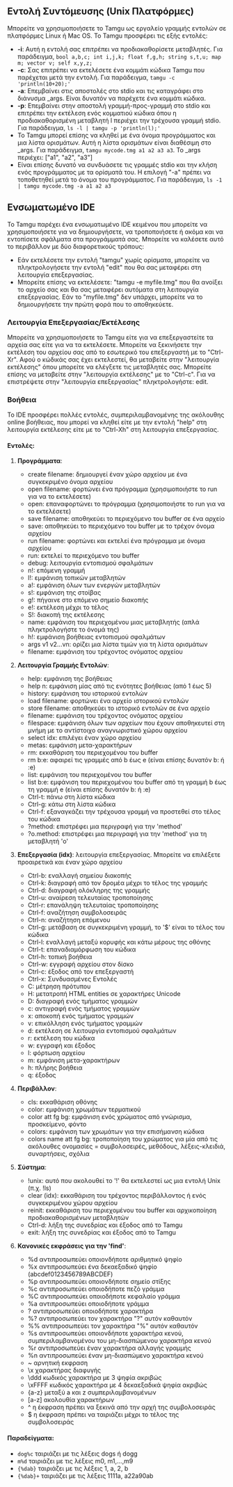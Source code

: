 ## Εντολή Συντόμευσης (Unix Πλατφόρμες)

Μπορείτε να χρησιμοποιήσετε το Tamgu ως εργαλείο γραμμής εντολών σε πλατφόρμες Linux ή Mac OS. Το Tamgu προσφέρει τις εξής εντολές:

- **-i**: Αυτή η εντολή σας επιτρέπει να προδιακαθορίσετε μεταβλητές. Για παράδειγμα, `bool a,b,c; int i,j,k; float f,g,h; string s,t,u; map m; vector v; self x,y,z;`
- **-c**: Σας επιτρέπει να εκτελέσετε ένα κομμάτι κώδικα Tamgu που παρέχεται μετά την εντολή. Για παράδειγμα, `tamgu -c 'println(10+20);'`
- **-a**: Επεμβαίνει στις αποστολές στο stdio και τις καταγράφει στο διάνυσμα _args. Είναι δυνατόν να παρέχετε ένα κομμάτι κώδικα.
- **-p**: Επεμβαίνει στην αποστολή γραμμή-προς-γραμμή στο stdio και επιτρέπει την εκτέλεση ενός κομματιού κώδικα όπου η προδιακαθορισμένη μεταβλητή l περιέχει την τρέχουσα γραμμή stdio. Για παράδειγμα, `ls -l | tamgu -p 'println(l);'`
- Το Tamgu μπορεί επίσης να κληθεί με ένα όνομα προγράμματος και μια λίστα ορισμάτων. Αυτή η λίστα ορισμάτων είναι διαθέσιμη στο _args. Για παράδειγμα, `tamgu mycode.tmg a1 a2 a3 a3`. Το _args περιέχει: ["a1", "a2", "a3"]
- Είναι επίσης δυνατό να συνδυάσετε τις γραμμές stdio και την κλήση ενός προγράμματος με τα ορίσματά του. Η επιλογή "-a" πρέπει να τοποθετηθεί μετά το όνομα του προγράμματος. Για παράδειγμα, `ls -1 | tamgu mycode.tmg -a a1 a2 a3`

## Ενσωματωμένο IDE

Το Tamgu παρέχει ένα ενσωματωμένο IDE κειμένου που μπορείτε να χρησιμοποιήσετε για να δημιουργήσετε, να τροποποιήσετε ή ακόμα και να εντοπίσετε σφάλματα στα προγράμματά σας. Μπορείτε να καλέσετε αυτό το περιβάλλον με δύο διαφορετικούς τρόπους:

- Εάν εκτελέσετε την εντολή "tamgu" χωρίς ορίσματα, μπορείτε να πληκτρολογήσετε την εντολή "edit" που θα σας μεταφέρει στη λειτουργία επεξεργασίας.
- Μπορείτε επίσης να εκτελέσετε: "tamgu -e myfile.tmg" που θα ανοίξει το αρχείο σας και θα σας μεταφέρει αυτόματα στη λειτουργία επεξεργασίας. Εάν το "myfile.tmg" δεν υπάρχει, μπορείτε να το δημιουργήσετε την πρώτη φορά που το αποθηκεύετε.

### Λειτουργία Επεξεργασίας/Εκτέλεσης

Μπορείτε να χρησιμοποιήσετε το Tamgu είτε για να επεξεργαστείτε τα αρχεία σας είτε για να τα εκτελέσετε. Μπορείτε να ξεκινήσετε την εκτέλεση του αρχείου σας από το εσωτερικό του επεξεργαστή με το "Ctrl-Xr". Αφού ο κώδικάς σας έχει εκτελεστεί, θα μεταβείτε στην "λειτουργία εκτέλεσης" όπου μπορείτε να ελέγξετε τις μεταβλητές σας. Μπορείτε επίσης να μεταβείτε στην "λειτουργία εκτέλεσης" με το "Ctrl-c". Για να επιστρέψετε στην "λειτουργία επεξεργασίας" πληκτρολογήστε: edit.

### Βοήθεια

Το IDE προσφέρει πολλές εντολές, συμπεριλαμβανομένης της ακόλουθης online βοήθειας, που μπορεί να κληθεί είτε με την εντολή "help" στη λειτουργία εκτέλεσης είτε με το "Ctrl-Xh" στη λειτουργία επεξεργασίας.

#### Εντολές:

1. **Προγράμματα**:
   - create filename: δημιουργεί έναν χώρο αρχείου με ένα συγκεκριμένο όνομα αρχείου
   - open filename: φορτώνει ένα πρόγραμμα (χρησιμοποιήστε το run για να το εκτελέσετε)
   - open: επαναφορτώνει το πρόγραμμα (χρησιμοποιήστε το run για να το εκτελέσετε)
   - save filename: αποθηκεύει το περιεχόμενο του buffer σε ένα αρχείο
   - save: αποθηκεύει το περιεχόμενο του buffer με το τρέχον όνομα αρχείου
   - run filename: φορτώνει και εκτελεί ένα πρόγραμμα με όνομα αρχείου
   - run: εκτελεί το περιεχόμενο του buffer
   - debug: λειτουργία εντοπισμού σφαλμάτων
   - n!: επόμενη γραμμή
   - l!: εμφάνιση τοπικών μεταβλητών
   - a!: εμφάνιση όλων των ενεργών μεταβλητών
   - s!: εμφάνιση της στοίβας
   - g!: πήγαινε στο επόμενο σημείο διακοπής
   - e!: εκτέλεση μέχρι το τέλος
   - S!: διακοπή της εκτέλεσης
   - name: εμφάνιση του περιεχομένου μιας μεταβλητής (απλά πληκτρολογήστε το όνομά της)
   - h!: εμφάνιση βοήθειας εντοπισμού σφαλμάτων
   - args v1 v2...vn: ορίζει μια λίστα τιμών για τη λίστα ορισμάτων
   - filename: εμφάνιση του τρέχοντος ονόματος αρχείου

2. **Λειτουργία Γραμμής Εντολών**:
   - help: εμφάνιση της βοήθειας
   - help n: εμφάνιση μίας από τις ενότητες βοήθειας (από 1 έως 5)
   - history: εμφάνιση του ιστορικού εντολών
   - load filename: φορτώνει ένα αρχείο ιστορικού εντολών
   - store filename: αποθηκεύει το ιστορικό εντολών σε ένα αρχείο
   - filename: εμφάνιση του τρέχοντος ονόματος αρχείου
   - filespace: εμφάνιση όλων των αρχείων που έχουν αποθηκευτεί στη μνήμη με το αντίστοιχο αναγνωριστικό χώρου αρχείου
   - select idx: επιλέγει έναν χώρο αρχείου
   - metas: εμφάνιση μετα-χαρακτήρων
   - rm: εκκαθάριση του περιεχομένου του buffer
   - rm b:e: αφαιρεί τις γραμμές από b έως e (είναι επίσης δυνατόν b: ή :e)
   - list: εμφάνιση του περιεχομένου του buffer
   - list b:e: εμφάνιση του περιεχομένου του buffer από τη γραμμή b έως τη γραμμή e (είναι επίσης δυνατόν b: ή :e)
   - Ctrl-t: πάνω στη λίστα κώδικα
   - Ctrl-g: κάτω στη λίστα κώδικα
   - Ctrl-f: εξαναγκάζει την τρέχουσα γραμμή να προστεθεί στο τέλος του κώδικα
   - ?method: επιστρέφει μια περιγραφή για την 'method'
   - ?o.method: επιστρέφει μια περιγραφή για την 'method' για τη μεταβλητή 'o'

3. **Επεξεργασία (idx)**: λειτουργία επεξεργασίας. Μπορείτε να επιλέξετε προαιρετικά και έναν χώρο αρχείου
   - Ctrl-b: εναλλαγή σημείου διακοπής
   - Ctrl-k: διαγραφή από τον δρομέα μέχρι το τέλος της γραμμής
   - Ctrl-d: διαγραφή ολόκληρης της γραμμής
   - Ctrl-u: αναίρεση τελευταίας τροποποίησης
   - Ctrl-r: επανάληψη τελευταίας τροποποίησης
   - Ctrl-f: αναζήτηση συμβολοσειράς
   - Ctrl-n: αναζήτηση επόμενου
   - Ctrl-g: μετάβαση σε συγκεκριμένη γραμμή, το '$' είναι το τέλος του κώδικα
   - Ctrl-l: εναλλαγή μεταξύ κορυφής και κάτω μέρους της οθόνης
   - Ctrl-t: επαναδιαμόρφωση του κώδικα
   - Ctrl-h: τοπική βοήθεια
   - Ctrl-w: εγγραφή αρχείου στον δίσκο
   - Ctrl-c: έξοδος από τον επεξεργαστή
   - Ctrl-x: Συνδυασμένες Εντολές
   - C: μέτρηση πρότυπου
   - H: μετατροπή HTML entities σε χαρακτήρες Unicode
   - D: διαγραφή ενός τμήματος γραμμών
   - c: αντιγραφή ενός τμήματος γραμμών
   - x: αποκοπή ενός τμήματος γραμμών
   - v: επικόλληση ενός τμήματος γραμμών
   - d: εκτέλεση σε λειτουργία εντοπισμού σφαλμάτων
   - r: εκτέλεση του κώδικα
   - w: εγγραφή και έξοδος
   - l: φόρτωση αρχείου
   - m: εμφάνιση μετα-χαρακτήρων
   - h: πλήρης βοήθεια
   - q: έξοδος

4. **Περιβάλλον**:
   - cls: εκκαθάριση οθόνης
   - color: εμφάνιση χρωμάτων τερματικού
   - color att fg bg: εμφάνιση ενός χρώματος από γνώρισμα, προσκείμενο, φόντο
   - colors: εμφάνιση των χρωμάτων για την επισήμανση κώδικα
   - colors name att fg bg: τροποποίηση του χρώματος για μία από τις ακόλουθες ονομασίες = συμβολοσειρές, μεθόδους, λέξεις-κλειδιά, συναρτήσεις, σχόλια

5. **Σύστημα**:
   - !unix: αυτό που ακολουθεί το '!' θα εκτελεστεί ως μια εντολή Unix (π.χ. !ls)
   - clear (idx): εκκαθάριση του τρέχοντος περιβάλλοντος ή ενός συγκεκριμένου χώρου αρχείου
   - reinit: εκκαθάριση του περιεχομένου του buffer και αρχικοποίηση προδιακαθορισμένων μεταβλητών
   - Ctrl-d: λήξη της συνεδρίας και έξοδος από το Tamgu
   - exit: λήξη της συνεδρίας και έξοδος από το Tamgu

6. **Κανονικές εκφράσεις για την 'find'**:
   - %d αντιπροσωπεύει οποιονδήποτε αριθμητικό ψηφίο
   - %x αντιπροσωπεύει ένα δεκαεξαδικό ψηφίο (abcdef0123456789ABCDEF)
   - %p αντιπροσωπεύει οποιονδήποτε σημείο στίξης
   - %c αντιπροσωπεύει οποιοδήποτε πεζό γράμμα
   - %C αντιπροσωπεύει οποιοδήποτε κεφαλαίο γράμμα
   - %a αντιπροσωπεύει οποιοδήποτε γράμμα
   - ? αντιπροσωπεύει οποιοδήποτε χαρακτήρα
   - %? αντιπροσωπεύει τον χαρακτήρα "?" αυτόν καθαυτόν
   - %% αντιπροσωπεύει τον χαρακτήρα "%" αυτόν καθαυτόν
   - %s αντιπροσωπεύει οποιονδήποτε χαρακτήρα κενού, συμπεριλαμβανομένου του μη-διασπώμενου χαρακτήρα κενού
   - %r αντιπροσωπεύει έναν χαρακτήρα αλλαγής γραμμής
   - %n αντιπροσωπεύει έναν μη-διασπώμενο χαρακτήρα κενού
   - ~ αρνητική εκφραση
   - \x χαρακτήρας διαφυγής
   - \ddd κωδικός χαρακτήρα με 3 ψηφία ακριβώς
   - \xFFFF κωδικός χαρακτήρα με 4 δεκαεξαδικά ψηφία ακριβώς
   - {a-z} μεταξύ a και z συμπεριλαμβανομένων
   - [a-z] ακολουθία χαρακτήρων
   - ^ η έκφραση πρέπει να ξεκινά από την αρχή της συμβολοσειράς
   - $ η έκφραση πρέπει να ταιριάζει μέχρι το τέλος της συμβολοσειράς

#### Παραδείγματα:

- `dog%c` ταιριάζει με τις λέξεις dogs ή dogg
- `m%d` ταιριάζει με τις λέξεις m0, m1,...,m9
- `{%dab}` ταιριάζει με τις λέξεις 1, a, 2, b
- `{%dab}+` ταιριάζει με τις λέξεις 1111a, a22a90ab